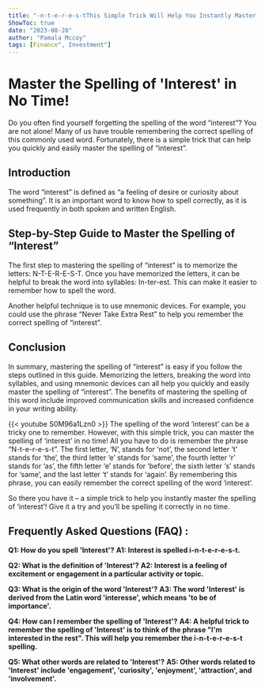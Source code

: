```yaml
---
title: "-n-t-e-r-e-s-tThis Simple Trick Will Help You Instantly Master the Spelling of 'Interest'!"
ShowToc: true 
date: "2023-08-28"
author: "Pamala Mccoy" 
tags: [Finance", Investment"]
---
```

# Master the Spelling of 'Interest' in No Time!

Do you often find yourself forgetting the spelling of the word “interest”? You are not alone! Many of us have trouble remembering the correct spelling of this commonly used word. Fortunately, there is a simple trick that can help you quickly and easily master the spelling of “interest”. 

## Introduction

The word “interest” is defined as “a feeling of desire or curiosity about something”. It is an important word to know how to spell correctly, as it is used frequently in both spoken and written English. 

## Step-by-Step Guide to Master the Spelling of “Interest”

The first step to mastering the spelling of “interest” is to memorize the letters: N-T-E-R-E-S-T. Once you have memorized the letters, it can be helpful to break the word into syllables: In-ter-est. This can make it easier to remember how to spell the word. 

Another helpful technique is to use mnemonic devices. For example, you could use the phrase “Never Take Extra Rest” to help you remember the correct spelling of “interest”. 

## Conclusion

In summary, mastering the spelling of “interest” is easy if you follow the steps outlined in this guide. Memorizing the letters, breaking the word into syllables, and using mnemonic devices can all help you quickly and easily master the spelling of “interest”. The benefits of mastering the spelling of this word include improved communication skills and increased confidence in your writing ability.

{{< youtube S0M96a1Lzn0 >}} 
The spelling of the word ‘interest’ can be a tricky one to remember. However, with this simple trick, you can master the spelling of ‘interest’ in no time! All you have to do is remember the phrase “N-t-e-r-e-s-t”. The first letter, ‘N’, stands for ‘not’, the second letter ‘t’ stands for ‘the’, the third letter ‘e’ stands for ‘same’, the fourth letter ‘r’ stands for ‘as’, the fifth letter ‘e’ stands for ‘before’, the sixth letter ‘s’ stands for ‘same’, and the last letter ‘t’ stands for ‘again’. By remembering this phrase, you can easily remember the correct spelling of the word ‘interest’. 

So there you have it – a simple trick to help you instantly master the spelling of ‘interest’! Give it a try and you’ll be spelling it correctly in no time.

## Frequently Asked Questions (FAQ) :
**Q1: How do you spell 'Interest'?**
**A1: Interest is spelled i-n-t-e-r-e-s-t.**

**Q2: What is the definition of 'Interest'?**
**A2: Interest is a feeling of excitement or engagement in a particular activity or topic.**

**Q3: What is the origin of the word 'Interest'?**
**A3: The word 'Interest' is derived from the Latin word 'interesse', which means 'to be of importance'.**

**Q4: How can I remember the spelling of 'Interest'?**
**A4: A helpful trick to remember the spelling of 'Interest' is to think of the phrase "I'm interested in the rest". This will help you remember the i-n-t-e-r-e-s-t spelling.**

**Q5: What other words are related to 'Interest'?**
**A5: Other words related to 'Interest' include 'engagement', 'curiosity', 'enjoyment', 'attraction', and 'involvement'.**





